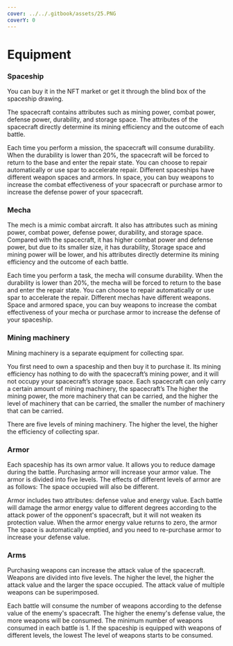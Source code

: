 ```yaml
---
cover: ../../.gitbook/assets/25.PNG
coverY: 0
---
```


# Equipment

### Spaceship

You can buy it in the NFT market or get it through the blind box of the spaceship drawing.

The spacecraft contains attributes such as mining power, combat power, defense power, durability, and storage space. The attributes of the spacecraft directly determine its mining efficiency and the outcome of each battle.

Each time you perform a mission, the spacecraft will consume durability. When the durability is lower than 20%, the spacecraft will be forced to return to the base and enter the repair state. You can choose to repair automatically or use spar to accelerate repair. Different spaceships have different weapon spaces and armors. In space, you can buy weapons to increase the combat effectiveness of your spacecraft or purchase armor to increase the defense power of your spacecraft.

### Mecha

The mech is a mimic combat aircraft. It also has attributes such as mining power, combat power, defense power, durability, and storage space. Compared with the spacecraft, it has higher combat power and defense power, but due to its smaller size, it has durability, Storage space and mining power will be lower, and his attributes directly determine its mining efficiency and the outcome of each battle.

Each time you perform a task, the mecha will consume durability. When the durability is lower than 20%, the mecha will be forced to return to the base and enter the repair state. You can choose to repair automatically or use spar to accelerate the repair. Different mechas have different weapons. Space and armored space, you can buy weapons to increase the combat effectiveness of your mecha or purchase armor to increase the defense of your spaceship.

### Mining machinery

Mining machinery is a separate equipment for collecting spar.

You first need to own a spaceship and then buy it to purchase it. Its mining efficiency has nothing to do with the spacecraft’s mining power, and it will not occupy your spacecraft’s storage space. Each spacecraft can only carry a certain amount of mining machinery, the spacecraft’s The higher the mining power, the more machinery that can be carried, and the higher the level of machinery that can be carried, the smaller the number of machinery that can be carried.

There are five levels of mining machinery. The higher the level, the higher the efficiency of collecting spar.

### Armor

Each spaceship has its own armor value. It allows you to reduce damage during the battle. Purchasing armor will increase your armor value. The armor is divided into five levels. The effects of different levels of armor are as follows: The space occupied will also be different.

Armor includes two attributes: defense value and energy value. Each battle will damage the armor energy value to different degrees according to the attack power of the opponent's spacecraft, but it will not weaken its protection value. When the armor energy value returns to zero, the armor The space is automatically emptied, and you need to re-purchase armor to increase your defense value.

### Arms

Purchasing weapons can increase the attack value of the spacecraft. Weapons are divided into five levels. The higher the level, the higher the attack value and the larger the space occupied. The attack value of multiple weapons can be superimposed.

Each battle will consume the number of weapons according to the defense value of the enemy's spacecraft. The higher the enemy's defense value, the more weapons will be consumed. The minimum number of weapons consumed in each battle is 1. If the spaceship is equipped with weapons of different levels, the lowest The level of weapons starts to be consumed.
